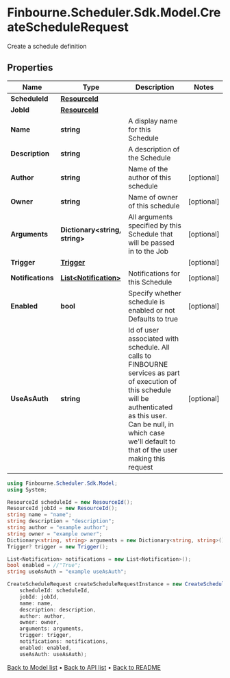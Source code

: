# Finbourne.Scheduler.Sdk.Model.CreateScheduleRequest
Create a schedule definition

## Properties

Name | Type | Description | Notes
------------ | ------------- | ------------- | -------------
**ScheduleId** | [**ResourceId**](ResourceId.md) |  | 
**JobId** | [**ResourceId**](ResourceId.md) |  | 
**Name** | **string** | A display name for this Schedule | 
**Description** | **string** | A description of the Schedule | 
**Author** | **string** | Name of the author of this schedule | [optional] 
**Owner** | **string** | Name of owner of this schedule | [optional] 
**Arguments** | **Dictionary&lt;string, string&gt;** | All arguments specified by this Schedule that will be passed in to the Job | [optional] 
**Trigger** | [**Trigger**](Trigger.md) |  | [optional] 
**Notifications** | [**List&lt;Notification&gt;**](Notification.md) | Notifications for this Schedule | [optional] 
**Enabled** | **bool** | Specify whether schedule is enabled or not  Defaults to true | [optional] 
**UseAsAuth** | **string** | Id of user associated with schedule. All calls to FINBOURNE services  as part of execution of this schedule will be authenticated as this   user. Can be null, in which case we&#39;ll default to that of the user   making this request | [optional] 

```csharp
using Finbourne.Scheduler.Sdk.Model;
using System;

ResourceId scheduleId = new ResourceId();
ResourceId jobId = new ResourceId();
string name = "name";
string description = "description";
string author = "example author";
string owner = "example owner";
Dictionary<string, string> arguments = new Dictionary<string, string>();
Trigger? trigger = new Trigger();

List<Notification> notifications = new List<Notification>();
bool enabled = //"True";
string useAsAuth = "example useAsAuth";

CreateScheduleRequest createScheduleRequestInstance = new CreateScheduleRequest(
    scheduleId: scheduleId,
    jobId: jobId,
    name: name,
    description: description,
    author: author,
    owner: owner,
    arguments: arguments,
    trigger: trigger,
    notifications: notifications,
    enabled: enabled,
    useAsAuth: useAsAuth);
```

[Back to Model list](../README.md#documentation-for-models) &#8226; [Back to API list](../README.md#documentation-for-api-endpoints) &#8226; [Back to README](../README.md)
